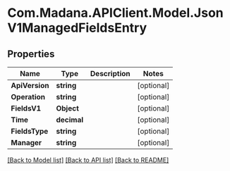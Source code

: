 
# Com.Madana.APIClient.Model.JsonV1ManagedFieldsEntry

## Properties

Name | Type | Description | Notes
------------ | ------------- | ------------- | -------------
**ApiVersion** | **string** |  | [optional] 
**Operation** | **string** |  | [optional] 
**FieldsV1** | **Object** |  | [optional] 
**Time** | **decimal** |  | [optional] 
**FieldsType** | **string** |  | [optional] 
**Manager** | **string** |  | [optional] 

[[Back to Model list]](../README.md#documentation-for-models)
[[Back to API list]](../README.md#documentation-for-api-endpoints)
[[Back to README]](../README.md)

